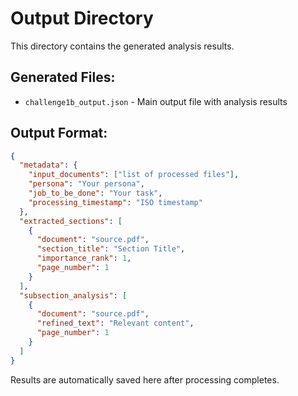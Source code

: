 # Output Directory

This directory contains the generated analysis results.

## Generated Files:
- `challenge1b_output.json` - Main output file with analysis results

## Output Format:
```json
{
  "metadata": {
    "input_documents": ["list of processed files"],
    "persona": "Your persona",
    "job_to_be_done": "Your task",
    "processing_timestamp": "ISO timestamp"
  },
  "extracted_sections": [
    {
      "document": "source.pdf",
      "section_title": "Section Title",
      "importance_rank": 1,
      "page_number": 1
    }
  ],
  "subsection_analysis": [
    {
      "document": "source.pdf", 
      "refined_text": "Relevant content",
      "page_number": 1
    }
  ]
}
```

Results are automatically saved here after processing completes.
